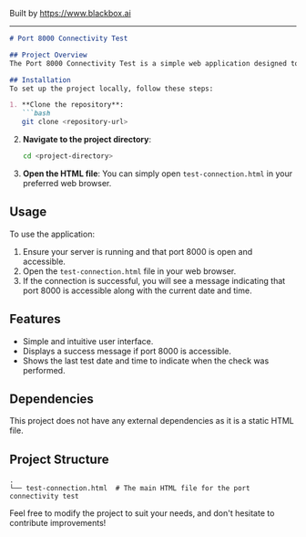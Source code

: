 
Built by https://www.blackbox.ai

---

```markdown
# Port 8000 Connectivity Test

## Project Overview
The Port 8000 Connectivity Test is a simple web application designed to check the accessibility of port 8000 on a server. It displays a success message if the connection is successful. The HTML page shows the current date and time of the last connectivity test.

## Installation
To set up the project locally, follow these steps:

1. **Clone the repository**:
   ```bash
   git clone <repository-url>
   ```
   
2. **Navigate to the project directory**:
   ```bash
   cd <project-directory>
   ```

3. **Open the HTML file**: 
   You can simply open `test-connection.html` in your preferred web browser.

## Usage
To use the application:

1. Ensure your server is running and that port 8000 is open and accessible.
2. Open the `test-connection.html` file in your web browser.
3. If the connection is successful, you will see a message indicating that port 8000 is accessible along with the current date and time.

## Features
- Simple and intuitive user interface.
- Displays a success message if port 8000 is accessible.
- Shows the last test date and time to indicate when the check was performed.

## Dependencies
This project does not have any external dependencies as it is a static HTML file.

## Project Structure
```
.
└── test-connection.html  # The main HTML file for the port connectivity test
```

Feel free to modify the project to suit your needs, and don't hesitate to contribute improvements!
```